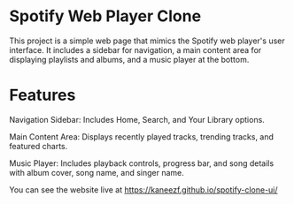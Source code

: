 

# Spotify Web Player Clone
This project is a simple web page that mimics the Spotify web player's user interface. 
It includes a sidebar for navigation, a main content area for displaying playlists and albums, and a music player at the bottom.

# Features
Navigation Sidebar: Includes Home, Search, and Your Library options.


Main Content Area: Displays recently played tracks, trending tracks, and featured charts.


Music Player: Includes playback controls, progress bar, and song details with album cover, song name, and singer name.


You can see the website live at   https://kaneezf.github.io/spotify-clone-ui/

